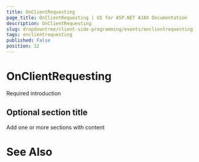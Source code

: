 ```yaml
---
title: OnClientRequesting
page_title: OnClientRequesting | UI for ASP.NET AJAX Documentation
description: OnClientRequesting
slug: dropdowntree/client-side-programming/events/onclientrequesting
tags: onclientrequesting
published: False
position: 12
---
```


# OnClientRequesting



Required introduction

## Optional section title

Add one or more sections with content

# See Also
